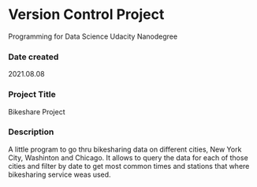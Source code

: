 # Version Control Project
Programming for Data Science Udacity Nanodegree

### Date created
2021.08.08

### Project Title
Bikeshare Project

### Description
A little program to go thru bikesharing data on different cities, New York City, Washinton and Chicago. It allows to query the data for each of those cities and filter by date to get most common times and stations that where bikesharing service weas used.
